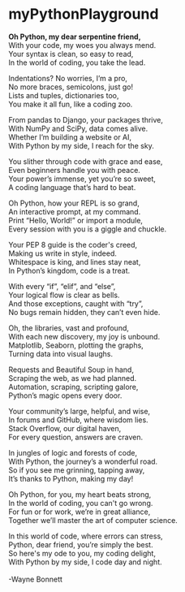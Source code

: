 # myPythonPlayground

**Oh Python, my dear serpentine friend,** <br>
With your code, my woes you always mend. <br>
Your syntax is clean, so easy to read, <br>
In the world of coding, you take the lead. <br>

Indentations? No worries, I’m a pro, <br>
No more braces, semicolons, just go! <br>
Lists and tuples, dictionaries too, <br>
You make it all fun, like a coding zoo. <br>

From pandas to Django, your packages thrive, <br>
With NumPy and SciPy, data comes alive. <br>
Whether I’m building a website or AI, <br>
With Python by my side, I reach for the sky. <br>

You slither through code with grace and ease, <br>
Even beginners handle you with peace. <br>
Your power’s immense, yet you’re so sweet, <br>
A coding language that’s hard to beat. <br>

Oh Python, how your REPL is so grand, <br>
An interactive prompt, at my command. <br>
Print “Hello, World!” or import a module, <br>
Every session with you is a giggle and chuckle. <br>

Your PEP 8 guide is the coder's creed, <br>
Making us write in style, indeed. <br>
Whitespace is king, and lines stay neat, <br>
In Python’s kingdom, code is a treat. <br>

With every “if”, “elif”, and “else”, <br>
Your logical flow is clear as bells. <br>
And those exceptions, caught with “try”, <br>
No bugs remain hidden, they can’t even hide. <br>

Oh, the libraries, vast and profound,<br>
With each new discovery, my joy is unbound.<br>
Matplotlib, Seaborn, plotting the graphs,<br>
Turning data into visual laughs.<br>

Requests and Beautiful Soup in hand,<br>
Scraping the web, as we had planned.<br>
Automation, scraping, scripting galore,<br>
Python’s magic opens every door.<br>

Your community’s large, helpful, and wise,<br>
In forums and GitHub, where wisdom lies.<br>
Stack Overflow, our digital haven,<br>
For every question, answers are craven.<br>

In jungles of logic and forests of code,<br>
With Python, the journey’s a wonderful road.<br>
So if you see me grinning, tapping away,<br>
It’s thanks to Python, making my day!<br>

Oh Python, for you, my heart beats strong,<br>
In the world of coding, you can't go wrong.<br>
For fun or for work, we’re in great alliance,<br>
Together we’ll master the art of computer science.<br>

In this world of code, where errors can stress,<br>
Python, dear friend, you’re simply the best.<br>
So here's my ode to you, my coding delight,<br>
With Python by my side, I code day and night.<br>
<br>
-Wayne Bonnett<br>
